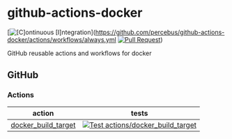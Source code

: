 # github-actions-docker

[![[C]ontinuous [I]ntegration](https://github.com/percebus/github-actions-docker/actions/workflows/always.yml/badge.svg)](https://github.com/percebus/github-actions-docker/actions/workflows/always.yml [![Pull Request](https://github.com/percebus/github-actions-docker/actions/workflows/pull_request.yml/badge.svg?event=pull_request)](https://github.com/percebus/github-actions-docker/actions/workflows/pull_request.yml))

GitHub reusable actions and workflows for docker

## GitHub

### Actions

| action                                                       | tests                                                                                                                                                                                                                                                                 |
| ------------------------------------------------------------ | --------------------------------------------------------------------------------------------------------------------------------------------------------------------------------------------------------------------------------------------------------------------- |
| [docker_build_target](./.github/actions/docker_build_target) | [![Test actions/docker_build_target](https://github.com/percebus/github-actions-docker/actions/workflows/test_actions__docker_build_target.yml/badge.svg)](https://github.com/percebus/github-actions-docker/actions/workflows/test_actions__docker_build_target.yml) |
